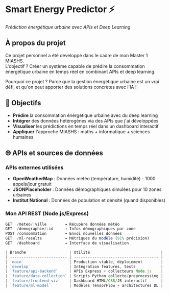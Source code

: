 # Smart Energy Predictor ⚡  
*Prédiction énergétique urbaine avec APIs et Deep Learning*

## À propos du projet

Ce projet personnel a été développé dans le cadre de mon Master 1 MIASHS.  
L'objectif ? Créer un système capable de prédire la consommation énergétique urbaine en temps réel en combinant APIs et deep learning.

Pourquoi ce projet ? Parce que la gestion énergétique urbaine est un vrai défi, et qu'on peut apporter des solutions concrètes avec l'IA !

## 🎯 Objectifs

- **Prédire** la consommation énergétique urbaine avec du deep learning  
- **Intégrer** des données hétérogènes via des APIs que j'ai développées  
- **Visualiser** les prédictions en temps réel dans un dashboard interactif  
- **Appliquer** l'approche MIASHS : maths + informatique + sciences humaines

## 🌐 APIs et sources de données

### APIs externes utilisées

- **OpenWeatherMap** : Données météo (température, humidité) - 1000 appels/jour gratuit  
- **JSONPlaceholder** : Données démographiques simulées pour 10 zones urbaines  
- **Institut National** : Données de population et densité (quand disponibles)

### Mon API REST (Node.js/Express)

```javascript
GET  /meteo/:ville        → Récupère données météo  
GET  /demographie/:id     → Infos démographiques par zone  
POST /consommation        → Envoi nouvelles données  
GET  /ml-results          → Métriques du modèle (91% précision)  
GET  /dashboard           → Interface de visualisation

| Branche                   | Utilité                               |
| ------------------------- | ------------------------------------- |
| `main`                    | Production stable, déploiement        |
| `develop`                 | Intégration features, tests           |
| `feature/api-backend`     | APIs Express + collecteurs Node.js    |
| `feature/data-collection` | Scripts Python collecte/preprocessing |
| `feature/frontend-viz`    | Dashboard HTML/CSS/JS interactif      |
| `feature/ml-model`        | Modèles TensorFlow + architectures DL |
